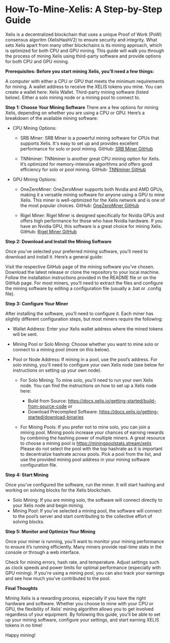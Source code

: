 # How-To-Mine-Xelis: A Step-by-Step Guide

Xelis is a decentralized blockchain that uses a unique Proof of Work (PoW) consensus algoritm (XelisHashV2) to ensure security and integrity. What sets Xelis apart from many other blockchains is its mining approach, which is optimized for both CPU and GPU mining. This guide will walk you through the process of mining Xelis using third-party software and provide options for both CPU and GPU mining.

**Prerequisites: Before you start mining Xelis, you’ll need a few things:**

A computer with either a CPU or GPU that meets the minimum requirements for mining.
A wallet address to receive the XELIS tokens you mine. You can create a wallet here: Xelis Wallet.
Third-party mining software (listed below).
Either a solo mining node or a mining pool to connect to.

**Step 1: Choose Your Mining Software**
There are a few options for mining Xelis, depending on whether you are using a CPU or GPU. Here’s a breakdown of the available mining software:

- CPU Mining Options:

  - SRB Miner: SRB Miner is a powerful mining software for CPUs that supports Xelis. It's easy to set up and provides excellent performance for solo or pool mining.
GitHub: [SRB Miner GitHub](https://github.com/doktor83/SRBMiner-Multi/releases)

  - TNNminer: TNNminer is another great CPU mining option for Xelis. It’s optimized for memory-intensive algorithms and offers good efficiency for solo or pool mining.
GitHub: [TNNminer GitHub](https://github.com/Tritonn204/tnn-miner/releases)

- GPU Mining Options:

  - OneZeroMiner: OneZeroMiner supports both Nvidia and AMD GPUs, making it a versatile mining software for anyone using a GPU to mine Xelis. This miner is well-optimized for the Xelis network and is one of the most popular choices.
GitHub: [OneZeroMiner GitHub](https://github.com/OneZeroMiner/onezerominer/releases)

  - Rigel Miner: Rigel Miner is designed specifically for Nvidia GPUs and offers high performance for those who have Nvidia hardware. If you have an Nvidia GPU, this software is a great choice for mining Xelis.
GitHub: [Rigel Miner GitHub](https://github.com/rigelminer/rigel/releases)

**Step 2: Download and Install the Mining Software**

Once you’ve selected your preferred mining software, you’ll need to download and install it. Here’s a general guide:

Visit the respective GitHub page of the mining software you’ve chosen.
Download the latest release or clone the repository to your local machine.
Follow the installation instructions provided in the README file or on the GitHub page.
For most miners, you’ll need to extract the files and configure the mining software by editing a configuration file (usually a .bat or .config file).

**Step 3: Configure Your Miner**

After installing the software, you’ll need to configure it. Each miner has slightly different configuration steps, but most miners require the following:

- Wallet Address: Enter your Xelis wallet address where the mined tokens will be sent.

- Mining Pool or Solo Mining: Choose whether you want to mine solo or connect to a mining pool (more on this below).

- Pool or Node Address: If mining in a pool, use the pool’s address. For solo mining, you'll need to configure your own Xelis node (see below for instructions on setting up your own node).

  - For Solo Mining: To mine solo, you’ll need to run your own Xelis node. You can find the instructions on how to set up a Xelis node here:
    - Build from Source: https://docs.xelis.io/getting-started/build-from-source-code or
    - Download Precomplied Software: https://docs.xelis.io/getting-started/download-binaries

  - For Mining Pools: If you prefer not to mine solo, you can join a mining pool. Mining pools increase your chances of earning rewards by combining the hashing power of multiple miners. A great resource to choose a mining pool is https://miningpoolstats.stream/xelis Please do not select the pool with the top hashrate as it is important to decentralize hashrate across pools. Pick a pool from the list, and use the provided mining pool address in your mining software configuration file.

**Step 4: Start Mining**

Once you’ve configured the software, run the miner. It will start hashing and working on solving blocks for the Xelis blockchain.

- Solo Mining: If you are mining solo, the software will connect directly to your Xelis node and begin mining.
- Mining Pool: If you’ve selected a mining pool, the software will connect to the pool’s server and start contributing to the collective effort of solving blocks.
  
**Step 5: Monitor and Optimize Your Mining**

Once your miner is running, you’ll want to monitor your mining performance to ensure it’s running efficiently. Many miners provide real-time stats in the console or through a web interface.

Check for mining errors, hash rate, and temperature.
Adjust settings such as clock speeds and power limits for optimal performance (especially with GPU mining).
If you're using a mining pool, you can also track your earnings and see how much you've contributed to the pool.

**Final Thoughts**

Mining Xelis is a rewarding process, especially if you have the right hardware and software. Whether you choose to mine with your CPU or GPU, the flexibility of Xelis’ mining algorithm allows you to get involved regardless of your equipment. By following this guide, you'll be able to set up your mining software, configure your settings, and start earning XELIS tokens in no time!

Happy mining!







